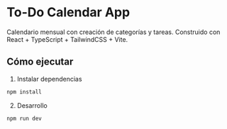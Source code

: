 # To-Do Calendar App

Calendario mensual con creación de categorías y tareas. Construido con React + TypeScript + TailwindCSS + Vite.

## Cómo ejecutar

1. Instalar dependencias

```bash
npm install
```

2. Desarrollo

```bash
npm run dev
```

